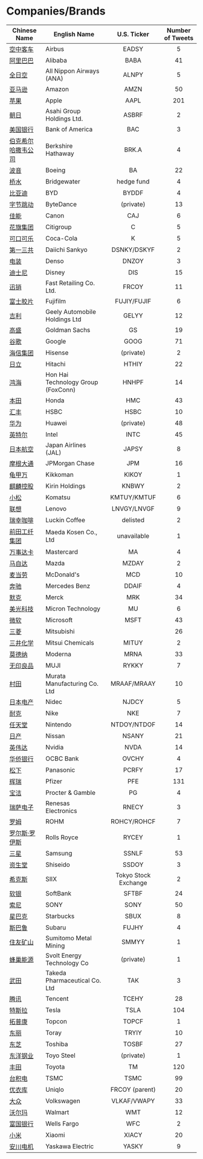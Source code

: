 # Companies/Brands  
        
| Chinese Name | English Name | U.S. Ticker | Number of Tweets |
| ----- | ----- | :---: | :---: |
| [空中客车](空中客车.md) | Airbus | EADSY | 5 |
| [阿里巴巴](阿里巴巴.md) | Alibaba | BABA | 41 |
| [全日空](全日空.md) | All Nippon Airways (ANA) | ALNPY | 5 |
| [亚马逊](亚马逊.md) | Amazon | AMZN | 50 |
| [苹果](苹果.md) | Apple | AAPL | 201 |
| [朝日](朝日.md) | Asahi Group Holdings Ltd. | ASBRF | 2 |
| [美国银行](美国银行.md) | Bank of America | BAC | 3 |
| [伯克希尔哈撒韦公司](伯克希尔哈撒韦公司.md) | Berkshire Hathaway | BRK.A | 4 |
| [波音](波音.md) | Boeing | BA | 22 |
| [桥水](桥水.md) | Bridgewater | hedge fund | 4 |
| [比亚迪](比亚迪.md) | BYD | BYDDF | 4 |
| [字节跳动](字节跳动.md) | ByteDance | (private) | 13 |
| [佳能](佳能.md) | Canon | CAJ | 6 |
| [花旗集团](花旗集团.md) | Citigroup | C | 5 |
| [可口可乐](可口可乐.md) | Coca-Cola | K | 5 |
| [第一三共](第一三共.md) | Daiichi Sankyo | DSNKY/DSKYF | 2 |
| [电装](电装.md) | Denso | DNZOY | 3 |
| [迪士尼](迪士尼.md) | Disney | DIS | 15 |
| [迅销](迅销.md) | Fast Retailing Co. Ltd. | FRCOY | 11 |
| [富士胶片](富士胶片.md) | Fujifilm | FUJIY/FUJIF | 6 |
| [吉利](吉利.md) | Geely Automobile Holdings Ltd | GELYY | 12 |
| [高盛](高盛.md) | Goldman Sachs | GS | 19 |
| [谷歌](谷歌.md) | Google | GOOG | 71 |
| [海信集团](海信集团.md) | Hisense | (private) | 2 |
| [日立](日立.md) | Hitachi | HTHIY | 22 |
| [鸿海](鸿海.md) | Hon Hai Technology Group (FoxConn) | HNHPF | 14 |
| [本田](本田.md) | Honda | HMC | 43 |
| [汇丰](汇丰.md) | HSBC | HSBC | 10 |
| [华为](华为.md) | Huawei | (private) | 48 |
| [英特尔](英特尔.md) | Intel | INTC | 45 |
| [日本航空](日本航空.md) | Japan Airlines (JAL) | JAPSY | 8 |
| [摩根大通](摩根大通.md) | JPMorgan Chase | JPM | 16 |
| [龟甲万](龟甲万.md) | Kikkoman | KIKOY | 1 |
| [麒麟控股](麒麟控股.md) | Kirin Holdings | KNBWY | 2 |
| [小松](小松.md) | Komatsu | KMTUY/KMTUF | 6 |
| [联想](联想.md) | Lenovo | LNVGY/LNVGF | 9 |
| [瑞幸咖啡](瑞幸咖啡.md) | Luckin Coffee | delisted | 2 |
| [前田工纤集团](前田工纤集团.md) | Maeda Kosen Co., Ltd | unavailable | 1 |
| [万事达卡](万事达卡.md) | Mastercard | MA | 4 |
| [马自达](马自达.md) | Mazda | MZDAY | 2 |
| [麦当劳](麦当劳.md) | McDonald's | MCD | 10 |
| [奔驰](奔驰.md) | Mercedes Benz | DDAIF | 4 |
| [默克](默克.md) | Merck | MRK | 34 |
| [美光科技](美光科技.md) | Micron Technology | MU | 6 |
| [微软](微软.md) | Microsoft | MSFT | 43 |
| [三菱](三菱.md) | Mitsubishi |  | 26 |
| [三井化学](三井化学.md) | Mitsui Chemicals | MITUY | 2 |
| [莫德纳](莫德纳.md) | Moderna | MRNA | 33 |
| [无印良品](无印良品.md) | MUJI | RYKKY | 7 |
| [村田](村田.md) | Murata Manufacturing Co. Ltd | MRAAF/MRAAY | 10 |
| [日本电产](日本电产.md) | Nidec | NJDCY | 5 |
| [耐克](耐克.md) | Nike | NKE | 7 |
| [任天堂](任天堂.md) | Nintendo | NTDOY/NTDOF | 14 |
| [日产](日产.md) | Nissan | NSANY | 21 |
| [英伟达](英伟达.md) | Nvidia | NVDA | 14 |
| [华侨银行](华侨银行.md) | OCBC Bank | OVCHY | 4 |
| [松下](松下.md) | Panasonic | PCRFY | 17 |
| [辉瑞](辉瑞.md) | Pfizer | PFE | 131 |
| [宝洁](宝洁.md) | Procter & Gamble | PG | 4 |
| [瑞萨电子](瑞萨电子.md) | Renesas Electronics | RNECY | 3 |
| [罗姆](罗姆.md) | ROHM | ROHCY/ROHCF | 7 |
| [罗尔斯·罗伊斯](罗尔斯·罗伊斯.md) | Rolls Royce | RYCEY | 1 |
| [三星](三星.md) | Samsung | SSNLF | 53 |
| [资生堂](资生堂.md) | Shiseido | SSDOY | 3 |
| [希克斯](希克斯.md) | SIIX | Tokyo Stock Exchange | 2 |
| [软银](软银.md) | SoftBank | SFTBF | 24 |
| [索尼](索尼.md) | SONY | SONY | 50 |
| [星巴克](星巴克.md) | Starbucks | SBUX | 8 |
| [斯巴鲁](斯巴鲁.md) | Subaru | FUJHY | 4 |
| [住友矿山](住友矿山.md) | Sumitomo Metal Mining | SMMYY | 1 |
| [蜂巢能源](蜂巢能源.md) | Svolt Energy Technology Co | (private) | 1 |
| [武田](武田.md) | Takeda Pharmaceutical Co. Ltd | TAK | 3 |
| [腾讯](腾讯.md) | Tencent | TCEHY | 28 |
| [特斯拉](特斯拉.md) | Tesla | TSLA | 104 |
| [拓普康](拓普康.md) | Topcon | TOPCF | 1 |
| [东丽](东丽.md) | Toray | TRYIY | 10 |
| [东芝](东芝.md) | Toshiba | TOSBF | 27 |
| [东洋钢业](东洋钢业.md) | Toyo Steel | (private) | 1 |
| [丰田](丰田.md) | Toyota | TM | 120 |
| [台积电](台积电.md) | TSMC | TSMC | 99 |
| [优衣库](优衣库.md) | Uniqlo | FRCOY (parent) | 20 |
| [大众](大众.md) | Volkswagen | VLKAF/VWAPY | 33 |
| [沃尔玛](沃尔玛.md) | Walmart | WMT | 12 |
| [富国银行](富国银行.md) | Wells Fargo | WFC | 2 |
| [小米](小米.md) | Xiaomi | XIACY | 20 |
| [安川电机](安川电机.md) | Yaskawa Electric | YASKY | 9 |
